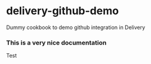 # delivery-github-demo

Dummy cookbook to demo github integration in Delivery

### This is a very nice documentation

Test

